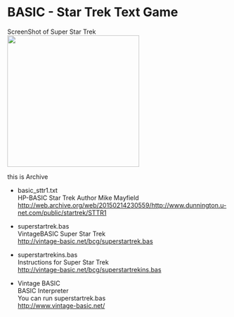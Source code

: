 BASIC - Star Trek Text Game
===============

ScreenShot of Super Star Trek <br/>
<img src="https://raw.githubusercontent.com/ohwada/Star_Trek_Text_Game/master/basic/docs/basic_superstartrekt.png" width="300" />  <br/>

this is Archive  <br/>

- basic_sttr1.txt  <br/>
HP-BASIC Star Trek Author Mike Mayfield <br/>
http://web.archive.org/web/20150214230559/http://www.dunnington.u-net.com/public/startrek/STTR1 <br/>

- superstartrek.bas  <br/>
VintageBASIC Super Star Trek  <br/>
http://vintage-basic.net/bcg/superstartrek.bas

- superstartrekins.bas  <br/>
Instructions for Super Star Trek  <br/>
http://vintage-basic.net/bcg/superstartrekins.bas

- Vintage BASIC  <br/>
BASIC Interpreter  <br/>
You can run superstartrek.bas  <br/>
http://www.vintage-basic.net/  <br/>

